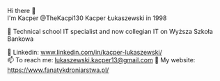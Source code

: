 Hi there 👋<br>
I'm Kacper @TheKacpi130 Kacper Łukaszewski in 1998

🌱 Technical school IT specialist and now collegian IT on Wyższa Szkoła Bankowa

👀 Linkedin: www.linkedin.com/in/kacper-lukaszewski/
<br>
📫 To reach me: lukaszewski.kacper13@gmail.com
📰 My website: https://www.fanatykdroniarstwa.pl/

<!---
TheKacpi130/TheKacpi130 is a ✨ special ✨ repository because its `README.md` (this file) appears on your GitHub profile.
You can click the Preview link to take a look at your changes.
--->
